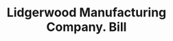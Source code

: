 ---
doi: 10.7916/D8HQ5B1D
date_other: '1890'
date_other_textual: 1890-1899
form: printed ephemera
genre:
- Invoices
name:
- Lidgerwood Manufacturing Company
object_in_context_url: https://biggert.cul.columbia.edu/items/view/ave_biggert_01054
subject_hierarchical_geographic:
- New York, New York, United States
subject_name:
- Lidgerwood Manufacturing Company
title: Lidgerwood Manufacturing Company. Bill
sort_title: Lidgerwood Manufacturing Company. Bill
call_number: ave_biggert_01054
coordinates:
- 40.71277777777778,-74.00583333333333
pid: ave_biggert_01054
identifiers: ave_biggert_01054
thumbnail: https://derivativo-3.library.columbia.edu/iiif/2/ldpd:344413/full/!256,256/0/native.jpg
permalink: /biggert/ave_biggert_01054/
layout: iiif-image-page
---
